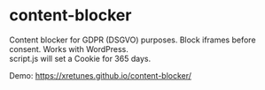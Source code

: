 # content-blocker
Content blocker for GDPR (DSGVO) purposes. Block iframes before consent. Works with WordPress.\
script.js will set a Cookie for 365 days.

Demo: https://xretunes.github.io/content-blocker/
